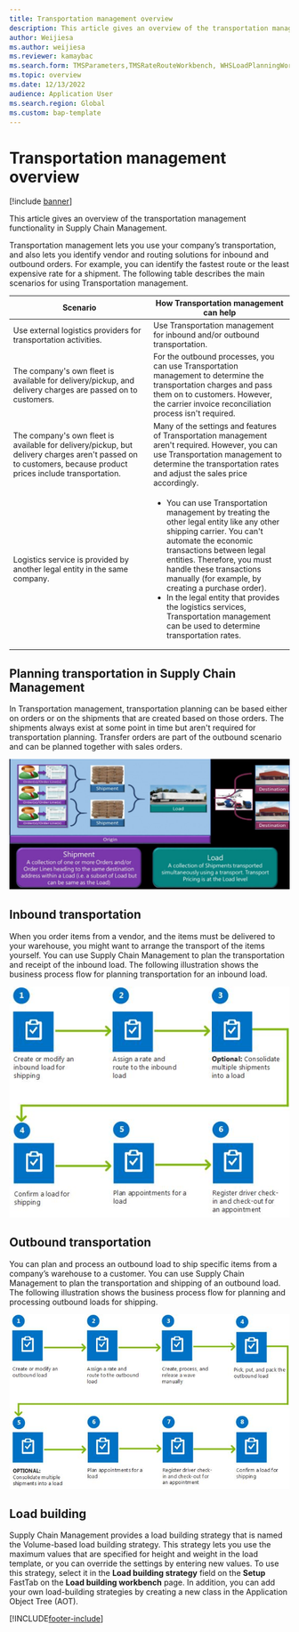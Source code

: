 ```yaml
---
title: Transportation management overview
description: This article gives an overview of the transportation management functionality in Supply Chain Management.
author: Weijiesa
ms.author: weijiesa
ms.reviewer: kamaybac
ms.search.form: TMSParameters,TMSRateRouteWorkbench, WHSLoadPlanningWorkbench, WHSInboundLoadPlanningWorkbench, WHSOutboundLoadPlanningWorkbench, TMSLoadBuildTemplateApply, WHSLoadTemplate, TMSTransportationStatus, TMSLoadSeal, TMSLoadBuildProposal, TMSLoadBuildWorkbench, TMSLoadBuildStrategy, TMSLoadBuildStrategyAttributeValue
ms.topic: overview
ms.date: 12/13/2022
audience: Application User
ms.search.region: Global
ms.custom: bap-template
---
```


# Transportation management overview

[!include [banner](../includes/banner.md)]

This article gives an overview of the transportation management functionality in Supply Chain Management.

Transportation management lets you use your company’s transportation, and also lets you identify vendor and routing solutions for inbound and outbound orders. For example, you can identify the fastest route or the least expensive rate for a shipment. The following table describes the main scenarios for using Transportation management.

<table>
<colgroup>
<col width="50%" />
<col width="50%" />
</colgroup>
<thead>
<tr class="header">
<th>Scenario</th>
<th>How Transportation management can help</th>
</tr>
</thead>
<tbody>
<tr class="odd">
<td>Use external logistics providers for transportation activities.</td>
<td>Use Transportation management for inbound and/or outbound transportation.</td>
</tr>
<tr class="even">
<td>The company's own fleet is available for delivery/pickup, and delivery charges are passed on to customers.</td>
<td>For the outbound processes, you can use Transportation management to determine the transportation charges and pass them on to customers. However, the carrier invoice reconciliation process isn't required.</td>
</tr>
<tr class="odd">
<td>The company's own fleet is available for delivery/pickup, but delivery charges aren't passed on to customers, because product prices include transportation.</td>
<td>Many of the settings and features of Transportation management aren't required. However, you can use Transportation management to determine the transportation rates and adjust the sales price accordingly.</td>
</tr>
<tr class="even">
<td>Logistics service is provided by another legal entity in the same company.</td>
<td><ul>
<li>You can use Transportation management by treating the other legal entity like any other shipping carrier. You can't automate the economic transactions between legal entities. Therefore, you must handle these transactions manually (for example, by creating a purchase order).</li>
<li>In the legal entity that provides the logistics services, Transportation management can be used to determine transportation rates.</li>
</ul></td>
</tr>
</tbody>
</table>

## Planning transportation in Supply Chain Management

In Transportation management, transportation planning can be based either on orders or on the shipments that are created based on those orders. The shipments always exist at some point in time but aren't required for transportation planning. Transfer orders are part of the outbound scenario and can be planned together with sales orders.

![Load drawing.](./media/Load-drawing1-1024x477.jpg)

## Inbound transportation

When you order items from a vendor, and the items must be delivered to your warehouse, you might want to arrange the transport of the items yourself. You can use Supply Chain Management to plan the transportation and receipt of the inbound load. The following illustration shows the business process flow for planning transportation for an inbound load.

![Business process flow for inbound load transportation.](./media/Businessprocessflowforinboundloadtransportation.jpg)

## Outbound transportation

You can plan and process an outbound load to ship specific items from a company’s warehouse to a customer. You can use Supply Chain Management to plan the transportation and shipping of an outbound load. The following illustration shows the business process flow for planning and processing outbound loads for shipping. 

![Planning and processing outbound loads.](./media/Planningandprocessingoutboundloads.jpg)

## Load building

Supply Chain Management provides a load building strategy that is named the Volume-based load building strategy. This strategy lets you use the maximum values that are specified for height and weight in the load template, or you can override the settings by entering new values. To use this strategy, select it in the **Load building strategy** field on the **Setup** FastTab on the **Load building workbench** page. In addition, you can add your own load-building strategies by creating a new class in the Application Object Tree (AOT).

[!INCLUDE[footer-include](../../includes/footer-banner.md)]
